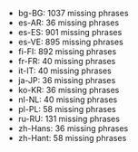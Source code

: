 - bg-BG: 1037 missing phrases
- es-AR: 36 missing phrases
- es-ES: 901 missing phrases
- es-VE: 895 missing phrases
- fi-FI: 892 missing phrases
- fr-FR: 40 missing phrases
- it-IT: 40 missing phrases
- ja-JP: 36 missing phrases
- ko-KR: 36 missing phrases
- nl-NL: 40 missing phrases
- pl-PL: 58 missing phrases
- ru-RU: 131 missing phrases
- zh-Hans: 36 missing phrases
- zh-Hant: 58 missing phrases
